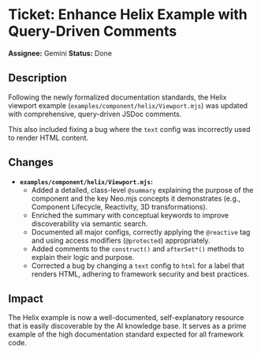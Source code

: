 # Ticket: Enhance Helix Example with Query-Driven Comments

**Assignee:** Gemini
**Status:** Done

## Description

Following the newly formalized documentation standards, the Helix viewport example (`examples/component/helix/Viewport.mjs`) was updated with comprehensive, query-driven JSDoc comments.

This also included fixing a bug where the `text` config was incorrectly used to render HTML content.

## Changes

-   **`examples/component/helix/Viewport.mjs`:**
    -   Added a detailed, class-level `@summary` explaining the purpose of the component and the key Neo.mjs concepts it demonstrates (e.g., Component Lifecycle, Reactivity, 3D transformations).
    -   Enriched the summary with conceptual keywords to improve discoverability via semantic search.
    -   Documented all major configs, correctly applying the `@reactive` tag and using access modifiers (`@protected`) appropriately.
    -   Added comments to the `construct()` and `afterSet*()` methods to explain their logic and purpose.
    -   Corrected a bug by changing a `text` config to `html` for a label that renders HTML, adhering to framework security and best practices.

## Impact

The Helix example is now a well-documented, self-explanatory resource that is easily discoverable by the AI knowledge base. It serves as a prime example of the high documentation standard expected for all framework code.